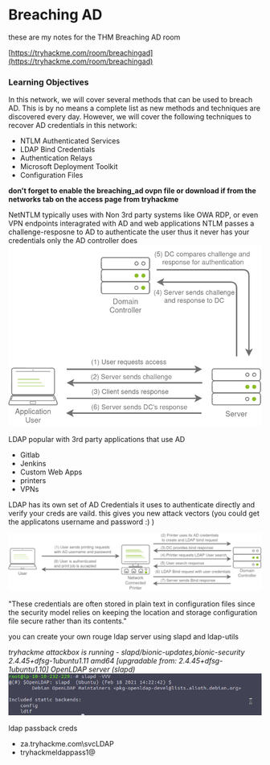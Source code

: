 # Breaching AD 

these are my notes for the THM Breaching AD room

[https://tryhackme.com/room/breachingad](https://tryhackme.com/room/breachingad)

### Learning Objectives

In this network, we will cover several methods that can be used to breach AD. This is by no means a complete list as new methods and techniques are discovered every day. However, we will  cover the following techniques to recover AD credentials in this network:

- NTLM Authenticated Services
- LDAP Bind Credentials
- Authentication Relays
- Microsoft Deployment Toolkit
- Configuration Files

**don't forget to enable the breaching_ad ovpn file or download if from the networks tab on the access page from tryhackme**

NetNTLM typically uses with Non 3rd party systems like OWA RDP, or even VPN endpoints interagrated with AD and web applications
NTLM passes a challenge-resposne to AD to authenticate the user thus it never has your credentials only the AD controller does
![](screenshots/ntlm_auth.png)

LDAP popular with 3rd party applications that use AD
- Gitlab
- Jenkins
- Custom Web Apps
- printers
- VPNs

LDAP has its own set of AD Credentials it uses to authenticate directly and verify your creds are vaild. this gives you new attack vectors (you could get the applicatons username and password :) )

![](screenshots/ldap_auth.png)

"These credentials are often stored in plain text in configuration files since the security model relies on keeping the location and storage configuration file secure rather than its contents."

you can create your own rouge ldap server using slapd and ldap-utils

*tryhackme attackbox is running - slapd/bionic-updates,bionic-security 2.4.45+dfsg-1ubuntu1.11 amd64 [upgradable from: 2.4.45+dfsg-1ubuntu1.10]
  OpenLDAP server (slapd)*
![](screenshots/attackbox_slapd.png)


ldap passback creds
- za.tryhackme.com\svcLDAP
- tryhackmeldappass1@